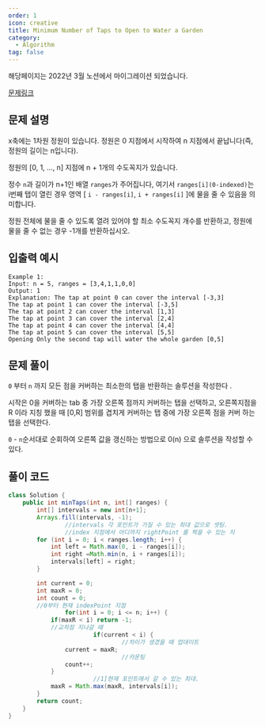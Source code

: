 ```yaml
---
order: 1
icon: creative
title: Minimum Number of Taps to Open to Water a Garden
category:
  - Algorithm
tag: false
---
```


해당페이지는 2022년 3월 노션에서 마이그레이션 되었습니다.

[문제링크](https://leetcode.com/problems/minimum-number-of-taps-to-open-to-water-a-garden/)

## 문제 설명

x축에는 1차원 정원이 있습니다. 정원은 0 지점에서 시작하여 n 지점에서 끝납니다(즉, 정원의 길이는 n입니다).

정원의 [0, 1, ..., n] 지점에 n + 1개의 수도꼭지가 있습니다.

정수 `n`과 길이가 n+1인 배열 `ranges`가 주어집니다, 여기서 `ranges[i](0-indexed)`는 i번째 탭이 열린 경우 영역 [ `i - ranges[i]`, `i + ranges[i]` ]에 물을 줄 수 있음을 의미합니다.

정원 전체에 물을 줄 수 있도록 열려 있어야 할 최소 수도꼭지 개수를 반환하고, 정원에 물을 줄 수 없는 경우 -1개를 반환하십시오.

## 입출력 예시

```
Example 1:
Input: n = 5, ranges = [3,4,1,1,0,0]
Output: 1
Explanation: The tap at point 0 can cover the interval [-3,3]
The tap at point 1 can cover the interval [-3,5]
The tap at point 2 can cover the interval [1,3]
The tap at point 3 can cover the interval [2,4]
The tap at point 4 can cover the interval [4,4]
The tap at point 5 can cover the interval [5,5]
Opening Only the second tap will water the whole garden [0,5]
```

## 문제 풀이

`0` 부터 `n` 까지 모든 점을 커버하는 최소한의 탭을 반환하는 솔루션을 작성한다 .

시작은 0을 커버하는 tab 중 가장 오른쪽 점까지 커버하는 탭을 선택하고, 오른쪽지점을 R 이라 지칭 했을 때 [0,R] 범위를 겹치게 커버하는 탭 중에 가장 오른쪽 점을 커버 하는 탭을 선택한다.

`0` - `n`순서대로 순회하여 오른쪽 값을 갱신하는 방법으로 0(n) 으로 솔루션을 작성할 수 있다.

## 풀이 코드

```java
class Solution {
    public int minTaps(int n, int[] ranges) {
		int[] intervals = new int[n+1];
        Arrays.fill(intervals, -1);
				//intervals 각 포인트가 가질 수 있는 최대 값으로 셋팅.
				//index 지점에서 어디까지 rightPoint 를 찍을 수 있는 지
        for (int i = 0; i < ranges.length; i++) {
            int left = Math.max(0, i - ranges[i]);
            int right =Math.min(n, i + ranges[i]);
            intervals[left] = right;
        }

        int current = 0;
        int maxR = 0;
        int count = 0;
        //0부터 현재 indexPoint 지점
				for(int i = 0; i <= n; i++) {
            if(maxR < i) return -1;
            //교차점 지나갈 때
						if(current < i) {
								//차이가 생겼을 때 업데이트
                current = maxR;
								//카운팅
                count++;
            }
						//1]현재 포인트에서 갈 수 있는 최대.
            maxR = Math.max(maxR, intervals[i]);
        }
        return count;
    }
}
```
